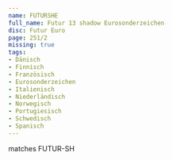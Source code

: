 ```yaml
---
name: FUTURSHE
full_name: Futur 13 shadow Eurosonderzeichen
disc: Futur Euro
page: 251/2
missing: true
tags:
- Dänisch
- Finnisch
- Französisch
- Eurosonderzeichen
- Italienisch
- Niederländisch
- Norwegisch
- Portugiesisch
- Schwedisch
- Spanisch
---
```

matches FUTUR-SH
